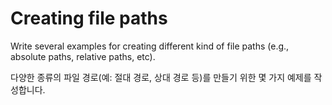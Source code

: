 # Creating file paths

Write several examples for creating different kind of file paths (e.g., absolute paths, relative paths, etc).

다양한 종류의 파일 경로(예: 절대 경로, 상대 경로 등)를 만들기 위한 몇 가지 예제를 작성합니다.
